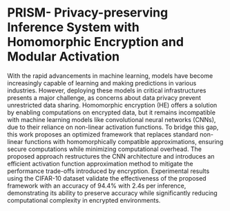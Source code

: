 # PRISM- Privacy-preserving Inference System with Homomorphic Encryption and Modular Activation
 
With the rapid advancements in machine learning, models have become increasingly capable of learning and making predictions in various industries. However, deploying these models in critical infrastructures presents a major challenge, as concerns about data privacy prevent unrestricted data sharing. Homomorphic encryption (HE) offers a solution by enabling computations on encrypted data, but it remains incompatible with machine learning models like convolutional neural networks (CNNs), due to their reliance on non-linear activation functions. To bridge this gap, this work proposes an optimized framework that replaces standard non-linear functions with homomorphically compatible approximations, ensuring secure computations while minimizing computational overhead. The proposed approach restructures the CNN architecture and introduces an efficient activation function approximation method to mitigate the performance trade-offs introduced by encryption. Experimental results using the CIFAR-10 dataset validate the effectiveness of the proposed framework with an accuracy of 94.4\% with 2.4s per inference, demonstrating its ability to preserve accuracy while significantly reducing computational complexity in encrypted environments.